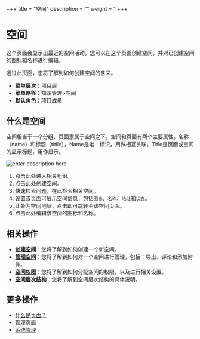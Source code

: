 ﻿+++
title = "空间"
description = ""
weight = 1
+++

# 空间
   
这个页面会显示出最近的空间活动，您可以在这个页面创建空间，并对已创建空间的图标和名称进行编辑。

通过此页面，您将了解到如何创建空间的含义。

- **菜单层次**：项目层
- **菜单路径**：知识管理>空间
- **默认角色**：项目成员

## 什么是空间

空间相当于一个分组，页面隶属于空间之下。空间和页面有两个主要属性，名称（name）和标题（titile），Name是唯一标识，用做相互关联。Title是页面或空间的显示标题，用作显示。

![enter description here](/docs/user-guide/wiki/image/space.png "image1")

1. 点击此处进入相关组织。
2. 点击此处[创建空间](../space/create-space)。
3. 快速检索问题，在此检索相关空间。
4. 设置该页面可展示空间信息，包括`图标`、`名称`、`地址`和`状态`。
5. 此处为空间地址，点击即可跳转至该空间页面。
6. 点击此处编辑该空间的图标和名称。

## 相关操作

- [**创建空间**](../space/create-space)：您将了解到如何创建一个新空间。
- [**管理空间**](../space/manage-space)：您将了解到如何对一个空间进行管理，包括：导出、评论和添加附件。
- [**空间权限**](../space/hierarchy-space)：您将了解到如何分配空间的权限，以及进行相关设置。
- [**空间层次结构**](../space/permissions-space)：您将了解到空间层次结构的具体说明。

## 更多操作
- [什么是页面？](../page)
- [管理页面](../page/manage-page)
- [系统管理](../)



